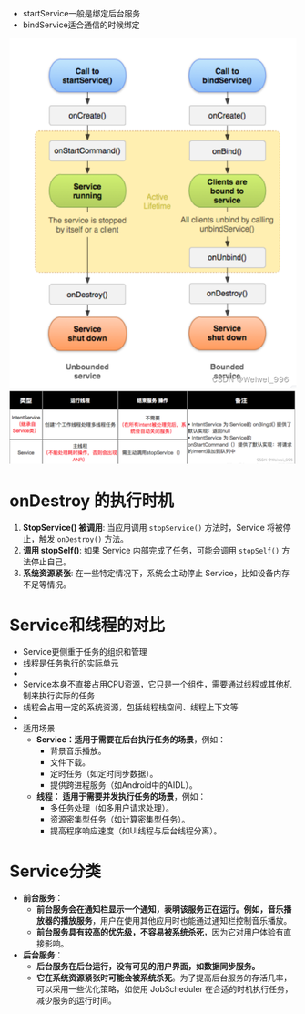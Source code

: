 - startService一般是绑定后台服务
- bindService适合通信的时候绑定

![](../../../photo/Pasted%20image%2020250311183451.png)
![](../../../photo/Pasted%20image%2020250311183712.png)

# onDestroy 的执行时机
1. **StopService() 被调用**: 当应用调用 `stopService()` 方法时，Service 将被停止，触发 `onDestroy()` 方法。
2. **调用 stopSelf()**: 如果 Service 内部完成了任务，可能会调用 `stopSelf()` 方法停止自己。
3. **系统资源紧张**: 在一些特定情况下，系统会主动停止 Service，比如设备内存不足等情况。

# Service和线程的对比
- Service更侧重于任务的组织和管理
- 线程是任务执行的实际单元
- 
- Service本身不直接占用CPU资源，它只是一个组件，需要通过线程或其他机制来执行实际的任务
- 线程会占用一定的系统资源，包括线程栈空间、线程上下文等
- 
- 适用场景
    - **Service：适用于需要在后台执行任务的场景**，例如：
        - 背景音乐播放。
        - 文件下载。
        - 定时任务（如定时同步数据）。
        - 提供跨进程服务（如Android中的AIDL）。
    - **线程： 适用于需要并发执行任务的场景**，例如：
        - 多任务处理（如多用户请求处理）。
        - 资源密集型任务（如计算密集型任务）。
        - 提高程序响应速度（如UI线程与后台线程分离）。

# Service​分类
- **前台服务**：
	- **前台服务会在通知栏显示一个通知，表明该服务正在运行。例如，音乐播放器的播放服务**，用户在使用其他应用时也能通过通知栏控制音乐播放。
	- **前台服务具有较高的优先级，不容易被系统杀死**，因为它对用户体验有直接影响。​
- **后台服务**：
	- **后台服务在后台运行，没有可见的用户界面，如数据同步服务。**
	- **它在系统资源紧张时可能会被系统杀死**。为了提高后台服务的存活几率，可以采用一些优化策略，如使用 JobScheduler 在合适的时机执行任务，减少服务的运行时间。